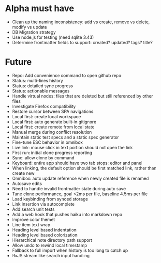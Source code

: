 # Alpha must have

- Clean up the naming inconsistency: add vs create, remove vs delete, modify vs update
- DB Migration strategy
- Use node.js for testing (need sqlite 3.43)
- Determine frontmatter fields to support: created? updated? tags? title?

# Future

- Repo: Add convenience command to open github repo
- Status: multi-lines history
- Status: detailed sync progress
- Status: actionable messages
- Handle virtual nodes: files that are deleted but still referenced by other files
- Investigate Firefox compatibility
- Restore cursor between SPA navigations
- Local first: create local workspace
- Local first: auto generate built-in gitignore
- Local first: create remote from local state
- Manual merge during conflict resolution
- Maintain static test specs and a static spec generator
- Fine-tune ESC behavior in omnibox
- Live link: mouse click in text portion should not open the link
- First run: initial clone progress reporting
- Sync: allow clone by command
- Keyboard: entire app should have two tab stops: editor and panel
- When linking, the default option should be first matched link, rather than create new
- Omnibox: auto update reference when newly created file is renamed
- Autosave edits
- Need to handle invalid frontmatter state during auto save
- Tune clone performance, goal <2ms per file, baseline 4.5ms per file
- Load keybinding from synced storage
- Link insertion via autocomplete
- Add search unit tests
- Add a web hook that pushes haiku into markdown repo
- Improve color themet
- Line item text wrap
- Heading level based indentation
- Heading level based colorization
- Hierarchical note directory path support
- Allow undo to rewind local timestamp
- Fallback to full import when history is too long to catch up
- RxJS stream like search input handling
